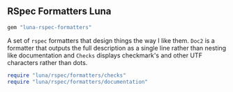 ## RSpec Formatters Luna

```ruby
gem "luna-rspec-formatters"
```

A set of `rspec` formatters that design things the way I like them.  `Doc2` is a formatter
that outputs the full description as a single line rather than nesting like documentation and
`Checks` displays checkmark's and other UTF characters rather than dots.

```ruby
require "luna/rspec/formatters/checks"
require "luna/rspec/formatters/documentation"
```
